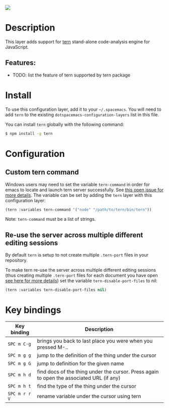 ![](img/tern.png)

Description
===========

This layer adds support for [tern](http://ternjs.net/) stand-alone
code-analysis engine for JavaScript.

Features:
---------

-   TODO: list the feature of tern supported by tern package

Install
=======

To use this configuration layer, add it to your `~/.spacemacs`. You will
need to add `tern` to the existing `dotspacemacs-configuration-layers`
list in this file.

You can install `tern` globally with the following command:

``` bash
$ npm install -g tern
```

Configuration
=============

Custom tern command
-------------------

Windows users may need to set the variable `tern-command` in order for
emacs to locate and launch tern server successfully. See [this open
issue for more
details](https://github.com/syl20bnr/spacemacs/issues/5733). The
variable can be set by adding the `tern` layer with this configuration
layer:

``` commonlisp
(tern :variables tern-command '("node" "/path/to/tern/bin/tern"))
```

Note: `tern-command` must be a list of strings.

Re-use the server across multiple different editing sessions
------------------------------------------------------------

By default `tern` is setup to not create multiple `.tern-port` files in
your repository.

To make tern re-use the server across multiple different editing
sessions (thus creating multiple `.tern-port` files for each document
you have open [see here for more
details](http://ternjs.net/doc/manual.html)) set the variable
`tern-disable-port-files` to nil:

``` commonlisp
(tern :variables tern-disable-port-files nil)
```

Key bindings
============

| Key binding   | Description                                                                              |
|---------------|------------------------------------------------------------------------------------------|
| `SPC m C-g`   | brings you back to last place you were when you pressed M-..                             |
| `SPC m g g`   | jump to the definition of the thing under the cursor                                     |
| `SPC m g G`   | jump to definition for the given name                                                    |
| `SPC m h d`   | find docs of the thing under the cursor. Press again to open the associated URL (if any) |
| `SPC m h t`   | find the type of the thing under the cursor                                              |
| `SPC m r r V` | rename variable under the cursor using tern                                              |
